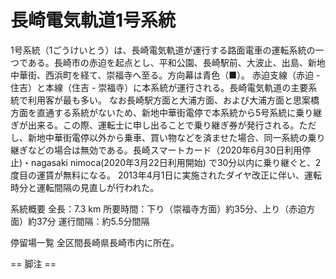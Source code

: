 # 長崎電気軌道1号系統

1号系統（1ごうけいとう）は、長崎電気軌道が運行する路面電車の運転系統の一つである。長崎市の赤迫を起点とし、平和公園、長崎駅前、大波止、出島、新地中華街、西浜町を経て、崇福寺へ至る。方向幕は青色（■）。
赤迫支線（赤迫 - 住吉）と本線（住吉 - 崇福寺）に本系統が運行される。長崎電気軌道の主要系統で利用客が最も多い。
なお長崎駅方面と大浦方面、および大浦方面と思案橋方面を直通する系統がないため、新地中華街電停で本系統から5号系統に乗り継ぎが出来る。この際、運転士に申し出ることで乗り継ぎ券が発行される。ただし、新地中華街電停以外から乗車、買い物などを済ませた場合、同一系統の乗り継ぎなどの場合は無効である。長崎スマートカード（2020年6月30日利用停止)・nagasaki nimoca(2020年3月22日利用開始) で30分以内に乗り継ぐと、2度目の運賃が無料になる。
2013年4月1日に実施されたダイヤ改正に伴い、運転時分と運転間隔の見直しが行われた。

系統概要
全長：7.3 km
所要時間：下り（崇福寺方面）約35分、上り（赤迫方面）約37分
運行間隔：約5.5分間隔

停留場一覧
全区間長崎県長崎市内に所在。


== 脚注 ==